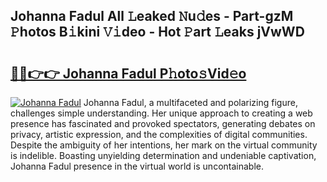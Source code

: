 ## Johanna Fadul All 𝙻eaked 𝙽u𝚍es - Part-gzM 𝙿hotos B𝚒kini 𝚅𝚒deo - Hot 𝙿art 𝙻eaks jVwWD

# <h2><a href="http://ld1aqu.urlbe.top/?page=Johanna+Fadul">🔗🔗👉👉 Johanna Fadul P𝚑oto𝚜Vid𝚎o</a></h2>

[![Johanna Fadul](https://i.imgur.com/eBuTRDB.gif)](http://ld1aqu.urlbe.top/?page=Johanna+Fadul)
Johanna Fadul, a multifaceted and polarizing figure, challenges simple understanding. Her unique approach to creating a web presence has fascinated and provoked spectators, generating debates on privacy, artistic expression, and the complexities of digital communities. Despite the ambiguity of her intentions, her mark on the virtual community is indelible. Boasting unyielding determination and undeniable captivation, Johanna Fadul presence in the virtual world is uncontainable.
